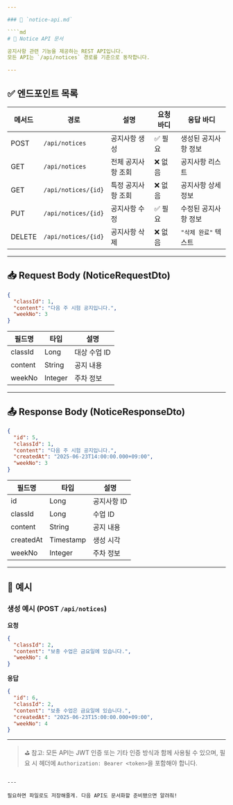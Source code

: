 ```yaml
---

### 📄 `notice-api.md`

````md
# 📢 Notice API 문서

공지사항 관련 기능을 제공하는 REST API입니다.  
모든 API는 `/api/notices` 경로를 기준으로 동작합니다.

---
```


## ✅ 엔드포인트 목록

| 메서드 | 경로               | 설명                  | 요청 바디         | 응답 바디           |
|--------|--------------------|-----------------------|--------------------|----------------------|
| POST   | `/api/notices`     | 공지사항 생성         | ✅ 필요             | 생성된 공지사항 정보 |
| GET    | `/api/notices`     | 전체 공지사항 조회    | ❌ 없음             | 공지사항 리스트      |
| GET    | `/api/notices/{id}`| 특정 공지사항 조회    | ❌ 없음             | 공지사항 상세 정보   |
| PUT    | `/api/notices/{id}`| 공지사항 수정         | ✅ 필요             | 수정된 공지사항 정보 |
| DELETE | `/api/notices/{id}`| 공지사항 삭제         | ❌ 없음             | `"삭제 완료"` 텍스트 |

---

## 📥 Request Body (NoticeRequestDto)

```json
{
  "classId": 1,
  "content": "다음 주 시험 공지입니다.",
  "weekNo": 3
}
````

| 필드명     | 타입      | 설명       |
| ------- | ------- | -------- |
| classId | Long    | 대상 수업 ID |
| content | String  | 공지 내용    |
| weekNo  | Integer | 주차 정보    |

---

## 📤 Response Body (NoticeResponseDto)

```json
{
  "id": 5,
  "classId": 1,
  "content": "다음 주 시험 공지입니다.",
  "createdAt": "2025-06-23T14:00:00.000+09:00",
  "weekNo": 3
}
```

| 필드명       | 타입        | 설명      |
| --------- | --------- | ------- |
| id        | Long      | 공지사항 ID |
| classId   | Long      | 수업 ID   |
| content   | String    | 공지 내용   |
| createdAt | Timestamp | 생성 시각   |
| weekNo    | Integer   | 주차 정보   |

---

## 📌 예시

### 생성 예시 (POST `/api/notices`)

**요청**

```json
{
  "classId": 2,
  "content": "보충 수업은 금요일에 있습니다.",
  "weekNo": 4
}
```

**응답**

```json
{
  "id": 6,
  "classId": 2,
  "content": "보충 수업은 금요일에 있습니다.",
  "createdAt": "2025-06-23T15:00:00.000+09:00",
  "weekNo": 4
}
```

---

> ⛳ 참고: 모든 API는 JWT 인증 또는 기타 인증 방식과 함께 사용될 수 있으며, 필요 시 헤더에 `Authorization: Bearer <token>`을 포함해야 합니다.

```

---

필요하면 파일로도 저장해줄게. 다음 API도 문서화할 준비됐으면 알려줘!
```

